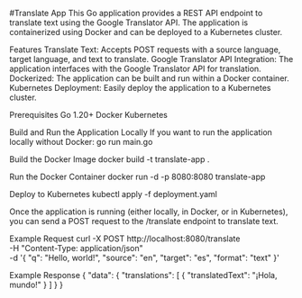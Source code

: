#Translate App
This Go application provides a REST API endpoint to translate text using the Google Translator API. The application is containerized using Docker and can be deployed to a Kubernetes cluster.

Features
Translate Text: Accepts POST requests with a source language, target language, and text to translate.
Google Translator API Integration: The application interfaces with the Google Translator API for translation.
Dockerized: The application can be built and run within a Docker container.
Kubernetes Deployment: Easily deploy the application to a Kubernetes cluster.


Prerequisites
Go 1.20+
Docker
Kubernetes 

 Build and Run the Application Locally
If you want to run the application locally without Docker:
go run main.go


Build the Docker Image
docker build -t translate-app .

Run the Docker Container
docker run -d -p 8080:8080 translate-app

Deploy to Kubernetes
kubectl apply -f deployment.yaml

Once the application is running (either locally, in Docker, or in Kubernetes), you can send a POST request to the /translate endpoint to translate text.

Example Request
curl -X POST http://localhost:8080/translate \
-H "Content-Type: application/json" \
-d '{
    "q": "Hello, world!",
    "source": "en",
    "target": "es",
    "format": "text"
}'


Example Response
{
  "data": {
    "translations": [
      {
        "translatedText": "¡Hola, mundo!"
      }
    ]
  }
}
